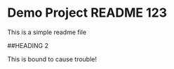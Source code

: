 # Demo Project README 123

This is a simple readme file

##HEADING 2

This is bound to cause trouble!
